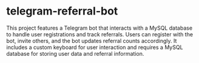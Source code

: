 # telegram-referral-bot
This project features a Telegram bot that interacts with a MySQL database to handle user registrations and track referrals. Users can register with the bot, invite others, and the bot updates referral counts accordingly. It includes a custom keyboard for user interaction and requires a MySQL database for storing user data and referral information.
